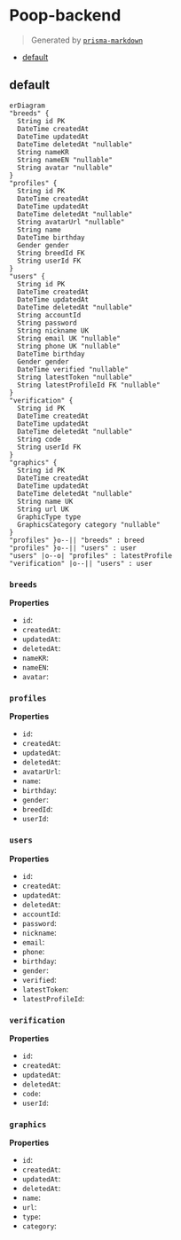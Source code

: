 # Poop-backend
> Generated by [`prisma-markdown`](https://github.com/samchon/prisma-markdown)

- [default](#default)

## default
```mermaid
erDiagram
"breeds" {
  String id PK
  DateTime createdAt
  DateTime updatedAt
  DateTime deletedAt "nullable"
  String nameKR
  String nameEN "nullable"
  String avatar "nullable"
}
"profiles" {
  String id PK
  DateTime createdAt
  DateTime updatedAt
  DateTime deletedAt "nullable"
  String avatarUrl "nullable"
  String name
  DateTime birthday
  Gender gender
  String breedId FK
  String userId FK
}
"users" {
  String id PK
  DateTime createdAt
  DateTime updatedAt
  DateTime deletedAt "nullable"
  String accountId
  String password
  String nickname UK
  String email UK "nullable"
  String phone UK "nullable"
  DateTime birthday
  Gender gender
  DateTime verified "nullable"
  String latestToken "nullable"
  String latestProfileId FK "nullable"
}
"verification" {
  String id PK
  DateTime createdAt
  DateTime updatedAt
  DateTime deletedAt "nullable"
  String code
  String userId FK
}
"graphics" {
  String id PK
  DateTime createdAt
  DateTime updatedAt
  DateTime deletedAt "nullable"
  String name UK
  String url UK
  GraphicType type
  GraphicsCategory category "nullable"
}
"profiles" }o--|| "breeds" : breed
"profiles" }o--|| "users" : user
"users" |o--o| "profiles" : latestProfile
"verification" |o--|| "users" : user
```

### `breeds`

**Properties**
  - `id`: 
  - `createdAt`: 
  - `updatedAt`: 
  - `deletedAt`: 
  - `nameKR`: 
  - `nameEN`: 
  - `avatar`: 

### `profiles`

**Properties**
  - `id`: 
  - `createdAt`: 
  - `updatedAt`: 
  - `deletedAt`: 
  - `avatarUrl`: 
  - `name`: 
  - `birthday`: 
  - `gender`: 
  - `breedId`: 
  - `userId`: 

### `users`

**Properties**
  - `id`: 
  - `createdAt`: 
  - `updatedAt`: 
  - `deletedAt`: 
  - `accountId`: 
  - `password`: 
  - `nickname`: 
  - `email`: 
  - `phone`: 
  - `birthday`: 
  - `gender`: 
  - `verified`: 
  - `latestToken`: 
  - `latestProfileId`: 

### `verification`

**Properties**
  - `id`: 
  - `createdAt`: 
  - `updatedAt`: 
  - `deletedAt`: 
  - `code`: 
  - `userId`: 

### `graphics`

**Properties**
  - `id`: 
  - `createdAt`: 
  - `updatedAt`: 
  - `deletedAt`: 
  - `name`: 
  - `url`: 
  - `type`: 
  - `category`: 